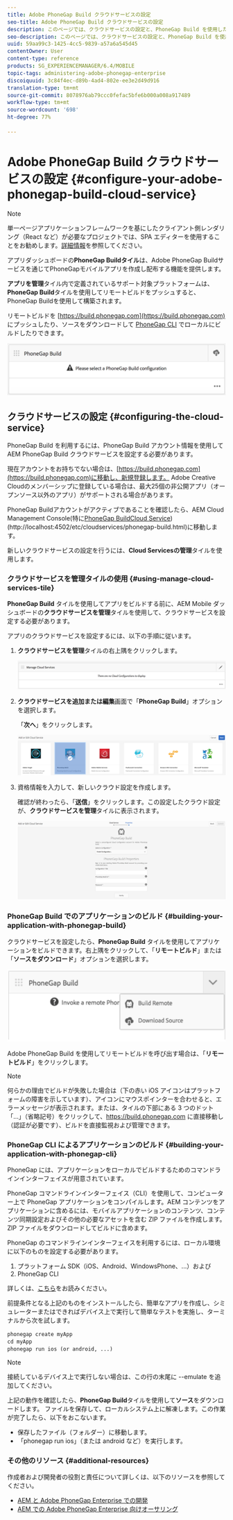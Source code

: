 ```yaml
---
title: Adobe PhoneGap Build クラウドサービスの設定
seo-title: Adobe PhoneGap Build クラウドサービスの設定
description: このページでは、クラウドサービスの設定と、PhoneGap Build を使用したアプリケーションのビルドについて説明します。
seo-description: このページでは、クラウドサービスの設定と、PhoneGap Build を使用したアプリケーションのビルドについて説明します。
uuid: 59aa99c3-1425-4cc5-9839-a57a6a545d45
contentOwner: User
content-type: reference
products: SG_EXPERIENCEMANAGER/6.4/MOBILE
topic-tags: administering-adobe-phonegap-enterprise
discoiquuid: 3c84f4ec-d89b-4ad4-802e-ee3e2d49d916
translation-type: tm+mt
source-git-commit: 8078976ab79ccc0fefac5bfe6b000a008a917489
workflow-type: tm+mt
source-wordcount: '698'
ht-degree: 77%

---
```



# Adobe PhoneGap Build クラウドサービスの設定  {#configure-your-adobe-phonegap-build-cloud-service}

>[!NOTE]
>
>単一ページアプリケーションフレームワークを基にしたクライアント側レンダリング（React など）が必要なプロジェクトでは、SPA エディターを使用することをお勧めします。[詳細情報](/help/sites-developing/spa-overview.md)を参照してください。

アプリダッシュボードの&#x200B;**PhoneGap Buildタイル**&#x200B;は、Adobe PhoneGap Buildサービスを通じてPhoneGapモバイルアプリを作成し配布する機能を提供します。

**アプリを管理**&#x200B;タイル内で定義されているサポート対象プラットフォームは、**PhoneGap Build**&#x200B;タイルを使用してリモートビルドをプッシュすると、PhoneGap Buildを使用して構築されます。

リモートビルドを [https://build.phonegap.com](https://build.phonegap.com) にプッシュしたり、ソースをダウンロードして [PhoneGap CLI](https://docs.phonegap.com/references/phonegap-cli/) でローカルにビルドしたりできます。

![PhoneGap Build タイル](assets/chlimage_1-60.png)

## クラウドサービスの設定 {#configuring-the-cloud-service}

PhoneGap Build を利用するには、PhoneGap Build アカウント情報を使用して AEM PhoneGap Build クラウドサービスを設定する必要があります。

現在アカウントをお持ちでない場合は、[https://build.phonegap.com](https://build.phonegap.com)に移動し、新規登録します。 Adobe Creative Cloudのメンバーシップに登録している場合は、最大25個の非公開アプリ（オープンソース以外のアプリ）がサポートされる場合があります。

PhoneGap Buildアカウントがアクティブであることを確認したら、AEM Cloud Management Console(特に[PhoneGap BuildCloud Service](http://localhost:4502/etc/cloudservices/phonegap-build.html))(http://localhost:4502/etc/cloudservices/phonegap-build.html)に移動します。

新しいクラウドサービスの設定を行うには、**Cloud Servicesの管理**&#x200B;タイルを使用します。

### クラウドサービスを管理タイルの使用 {#using-manage-cloud-services-tile}

**PhoneGap Build** タイルを使用してアプリをビルドする前に、AEM Mobile ダッシュボードの&#x200B;**クラウドサービスを管理**&#x200B;タイルを使用して、クラウドサービスを設定する必要があります。

アプリのクラウドサービスを設定するには、以下の手順に従います。

1. **クラウドサービスを管理**&#x200B;タイルの右上隅をクリックします。

   ![chlimage_1-61](assets/chlimage_1-61.png)

1. **クラウドサービスを追加または編集**&#x200B;画面で「**PhoneGap Build**」オプションを選択します。

   「**次へ**」をクリックします。

   ![chlimage_1-62](assets/chlimage_1-62.png)

1. 資格情報を入力して、新しいクラウド設定を作成します。

   確認が終わったら、「**送信**」をクリックします。この設定したクラウド設定が、**クラウドサービスを管理**&#x200B;タイルに表示されます。

   ![chlimage_1-63](assets/chlimage_1-63.png)

### PhoneGap Build でのアプリケーションのビルド {#building-your-application-with-phonegap-build}

クラウドサービスを設定したら、**PhoneGap Build** タイルを使用してアプリケーションをビルドできます。右上隅をクリックして、「**リモートビルド**」または「**ソースをダウンロード**」オプションを選択します。

![chlimage_1-64](assets/chlimage_1-64.png)

Adobe PhoneGap Build を使用してリモートビルドを呼び出す場合は、「**リモートビルド**」をクリックします。

>[!NOTE]
>
>何らかの理由でビルドが失敗した場合は（下の赤い iOS アイコンはプラットフォームの障害を示しています）、アイコンにマウスポインターを合わせると、エラーメッセージが表示されます。または、タイルの下部にある 3 つのドット「...」（省略記号）をクリックして、https://build.phonegap.com に直接移動し（認証が必要です）、ビルドを直接監視および管理できます。

### PhoneGap CLI によるアプリケーションのビルド  {#building-your-application-with-phonegap-cli}

PhoneGap には、アプリケーションをローカルでビルドするためのコマンドラインインターフェイスが用意されています。

PhoneGap コマンドラインインターフェイス（CLI）を使用して、コンピューター上で PhoneGap アプリケーションをコンパイルします。AEM コンテンツをアプリケーションに含めるには、モバイルアプリケーションのコンテンツ、コンテンツ同期設定およびその他の必要なアセットを含む ZIP ファイルを作成します。ZIP ファイルをダウンロードしてビルドに含めます。

PhoneGap のコマンドラインインターフェイスを利用するには、ローカル環境に以下のものを設定する必要があります。

1. プラットフォーム SDK（iOS、Android、WindowsPhone、...）および
1. PhoneGap CLI

詳しくは、[こちら](https://docs.phonegap.com/references/phonegap-cli/)をお読みください。

前提条件となる上記のものをインストールしたら、簡単なアプリを作成し、シミュレーターまたはできればデバイス上で実行して簡単なテストを実施し、ターミナルから次を試します。

```xml
phonegap create myApp
cd myApp
phonegap run ios (or android, ...)
```

>[!NOTE]
>
>接続しているデバイス上で実行しない場合は、この行の末尾に --emulate を追加してください。

上記の動作を確認したら、**PhoneGap Build**&#x200B;タイルを使用して&#x200B;**ソース**&#x200B;をダウンロードします。 ファイルを保存して、ローカルシステム上に解凍します。この作業が完了したら、以下をおこないます。

* 保存したファイル（フォルダー）に移動します。
* 「phonegap run ios」（または android など）を実行します。

### その他のリソース {#additional-resources}

作成者および開発者の役割と責任について詳しくは、以下のリソースを参照してください。

* [AEM と Adobe PhoneGap Enterprise での開発](/help/mobile/developing-in-phonegap.md)
* [AEM での Adobe PhoneGap Enterprise 向けオーサリング](/help/mobile/phonegap.md)
